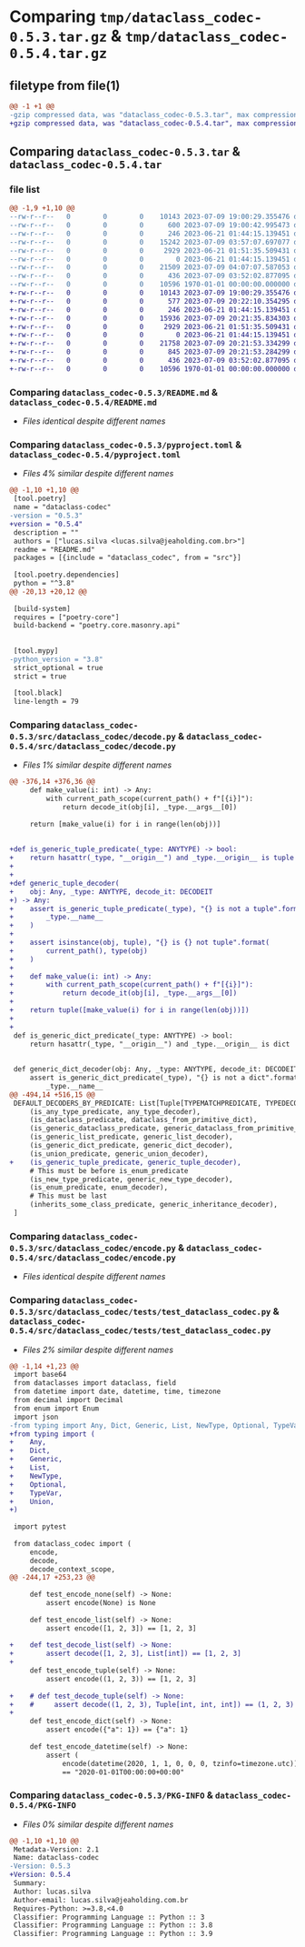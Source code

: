 # Comparing `tmp/dataclass_codec-0.5.3.tar.gz` & `tmp/dataclass_codec-0.5.4.tar.gz`

## filetype from file(1)

```diff
@@ -1 +1 @@
-gzip compressed data, was "dataclass_codec-0.5.3.tar", max compression
+gzip compressed data, was "dataclass_codec-0.5.4.tar", max compression
```

## Comparing `dataclass_codec-0.5.3.tar` & `dataclass_codec-0.5.4.tar`

### file list

```diff
@@ -1,9 +1,10 @@
--rw-r--r--   0        0        0    10143 2023-07-09 19:00:29.355476 dataclass_codec-0.5.3/README.md
--rw-r--r--   0        0        0      600 2023-07-09 19:00:42.995473 dataclass_codec-0.5.3/pyproject.toml
--rw-r--r--   0        0        0      246 2023-06-21 01:44:15.139451 dataclass_codec-0.5.3/src/dataclass_codec/__init__.py
--rw-r--r--   0        0        0    15242 2023-07-09 03:57:07.697077 dataclass_codec-0.5.3/src/dataclass_codec/decode.py
--rw-r--r--   0        0        0     2929 2023-06-21 01:51:35.509431 dataclass_codec-0.5.3/src/dataclass_codec/encode.py
--rw-r--r--   0        0        0        0 2023-06-21 01:44:15.139451 dataclass_codec-0.5.3/src/dataclass_codec/py.typed
--rw-r--r--   0        0        0    21509 2023-07-09 04:07:07.587053 dataclass_codec-0.5.3/src/dataclass_codec/tests/test_dataclass_codec.py
--rw-r--r--   0        0        0      436 2023-07-09 03:52:02.877095 dataclass_codec-0.5.3/src/dataclass_codec/types_predicates.py
--rw-r--r--   0        0        0    10596 1970-01-01 00:00:00.000000 dataclass_codec-0.5.3/PKG-INFO
+-rw-r--r--   0        0        0    10143 2023-07-09 19:00:29.355476 dataclass_codec-0.5.4/README.md
+-rw-r--r--   0        0        0      577 2023-07-09 20:22:10.354295 dataclass_codec-0.5.4/pyproject.toml
+-rw-r--r--   0        0        0      246 2023-06-21 01:44:15.139451 dataclass_codec-0.5.4/src/dataclass_codec/__init__.py
+-rw-r--r--   0        0        0    15936 2023-07-09 20:21:35.834303 dataclass_codec-0.5.4/src/dataclass_codec/decode.py
+-rw-r--r--   0        0        0     2929 2023-06-21 01:51:35.509431 dataclass_codec-0.5.4/src/dataclass_codec/encode.py
+-rw-r--r--   0        0        0        0 2023-06-21 01:44:15.139451 dataclass_codec-0.5.4/src/dataclass_codec/py.typed
+-rw-r--r--   0        0        0    21758 2023-07-09 20:21:53.334299 dataclass_codec-0.5.4/src/dataclass_codec/tests/test_dataclass_codec.py
+-rw-r--r--   0        0        0      845 2023-07-09 20:21:53.284299 dataclass_codec-0.5.4/src/dataclass_codec/tests/test_python3_9.py
+-rw-r--r--   0        0        0      436 2023-07-09 03:52:02.877095 dataclass_codec-0.5.4/src/dataclass_codec/types_predicates.py
+-rw-r--r--   0        0        0    10596 1970-01-01 00:00:00.000000 dataclass_codec-0.5.4/PKG-INFO
```

### Comparing `dataclass_codec-0.5.3/README.md` & `dataclass_codec-0.5.4/README.md`

 * *Files identical despite different names*

### Comparing `dataclass_codec-0.5.3/pyproject.toml` & `dataclass_codec-0.5.4/pyproject.toml`

 * *Files 4% similar despite different names*

```diff
@@ -1,10 +1,10 @@
 [tool.poetry]
 name = "dataclass-codec"
-version = "0.5.3"
+version = "0.5.4"
 description = ""
 authors = ["lucas.silva <lucas.silva@jeaholding.com.br>"]
 readme = "README.md"
 packages = [{include = "dataclass_codec", from = "src"}]
 
 [tool.poetry.dependencies]
 python = "^3.8"
@@ -20,13 +20,12 @@
 
 [build-system]
 requires = ["poetry-core"]
 build-backend = "poetry.core.masonry.api"
 
 
 [tool.mypy]
-python_version = "3.8"
 strict_optional = true
 strict = true
 
 [tool.black]
 line-length = 79
```

### Comparing `dataclass_codec-0.5.3/src/dataclass_codec/decode.py` & `dataclass_codec-0.5.4/src/dataclass_codec/decode.py`

 * *Files 1% similar despite different names*

```diff
@@ -376,14 +376,36 @@
     def make_value(i: int) -> Any:
         with current_path_scope(current_path() + f"[{i}]"):
             return decode_it(obj[i], _type.__args__[0])
 
     return [make_value(i) for i in range(len(obj))]
 
 
+def is_generic_tuple_predicate(_type: ANYTYPE) -> bool:
+    return hasattr(_type, "__origin__") and _type.__origin__ is tuple
+
+
+def generic_tuple_decoder(
+    obj: Any, _type: ANYTYPE, decode_it: DECODEIT
+) -> Any:
+    assert is_generic_tuple_predicate(_type), "{} is not a tuple".format(
+        _type.__name__
+    )
+
+    assert isinstance(obj, tuple), "{} is {} not tuple".format(
+        current_path(), type(obj)
+    )
+
+    def make_value(i: int) -> Any:
+        with current_path_scope(current_path() + f"[{i}]"):
+            return decode_it(obj[i], _type.__args__[0])
+
+    return tuple([make_value(i) for i in range(len(obj))])
+
+
 def is_generic_dict_predicate(_type: ANYTYPE) -> bool:
     return hasattr(_type, "__origin__") and _type.__origin__ is dict
 
 
 def generic_dict_decoder(obj: Any, _type: ANYTYPE, decode_it: DECODEIT) -> Any:
     assert is_generic_dict_predicate(_type), "{} is not a dict".format(
         _type.__name__
@@ -494,14 +516,15 @@
 DEFAULT_DECODERS_BY_PREDICATE: List[Tuple[TYPEMATCHPREDICATE, TYPEDECODER]] = [
     (is_any_type_predicate, any_type_decoder),
     (is_dataclass_predicate, dataclass_from_primitive_dict),
     (is_generic_dataclass_predicate, generic_dataclass_from_primitive_dict),
     (is_generic_list_predicate, generic_list_decoder),
     (is_generic_dict_predicate, generic_dict_decoder),
     (is_union_predicate, generic_union_decoder),
+    (is_generic_tuple_predicate, generic_tuple_decoder),
     # This must be before is_enum_predicate
     (is_new_type_predicate, generic_new_type_decoder),
     (is_enum_predicate, enum_decoder),
     # This must be last
     (inherits_some_class_predicate, generic_inheritance_decoder),
 ]
```

### Comparing `dataclass_codec-0.5.3/src/dataclass_codec/encode.py` & `dataclass_codec-0.5.4/src/dataclass_codec/encode.py`

 * *Files identical despite different names*

### Comparing `dataclass_codec-0.5.3/src/dataclass_codec/tests/test_dataclass_codec.py` & `dataclass_codec-0.5.4/src/dataclass_codec/tests/test_dataclass_codec.py`

 * *Files 2% similar despite different names*

```diff
@@ -1,14 +1,23 @@
 import base64
 from dataclasses import dataclass, field
 from datetime import date, datetime, time, timezone
 from decimal import Decimal
 from enum import Enum
 import json
-from typing import Any, Dict, Generic, List, NewType, Optional, TypeVar, Union
+from typing import (
+    Any,
+    Dict,
+    Generic,
+    List,
+    NewType,
+    Optional,
+    TypeVar,
+    Union,
+)
 
 import pytest
 
 from dataclass_codec import (
     encode,
     decode,
     decode_context_scope,
@@ -244,17 +253,23 @@
 
     def test_encode_none(self) -> None:
         assert encode(None) is None
 
     def test_encode_list(self) -> None:
         assert encode([1, 2, 3]) == [1, 2, 3]
 
+    def test_decode_list(self) -> None:
+        assert decode([1, 2, 3], List[int]) == [1, 2, 3]
+
     def test_encode_tuple(self) -> None:
         assert encode((1, 2, 3)) == [1, 2, 3]
 
+    # def test_decode_tuple(self) -> None:
+    #     assert decode((1, 2, 3), Tuple[int, int, int]) == (1, 2, 3)
+
     def test_encode_dict(self) -> None:
         assert encode({"a": 1}) == {"a": 1}
 
     def test_encode_datetime(self) -> None:
         assert (
             encode(datetime(2020, 1, 1, 0, 0, 0, tzinfo=timezone.utc))
             == "2020-01-01T00:00:00+00:00"
```

### Comparing `dataclass_codec-0.5.3/PKG-INFO` & `dataclass_codec-0.5.4/PKG-INFO`

 * *Files 0% similar despite different names*

```diff
@@ -1,10 +1,10 @@
 Metadata-Version: 2.1
 Name: dataclass-codec
-Version: 0.5.3
+Version: 0.5.4
 Summary: 
 Author: lucas.silva
 Author-email: lucas.silva@jeaholding.com.br
 Requires-Python: >=3.8,<4.0
 Classifier: Programming Language :: Python :: 3
 Classifier: Programming Language :: Python :: 3.8
 Classifier: Programming Language :: Python :: 3.9
```

